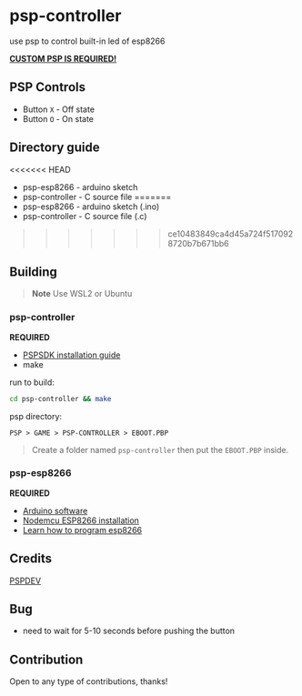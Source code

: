 # psp-controller

use psp to control built-in led of esp8266

[**CUSTOM PSP IS REQUIRED!**](https://revive.today/psp/cfw/)

## PSP Controls

- Button ``X`` - Off state
- Button ``O`` - On state

## Directory guide

<<<<<<< HEAD
- psp-esp8266 - arduino sketch
- psp-controller - C source file
=======
- psp-esp8266 - arduino sketch (.ino)
- psp-controller - C source file (.c)
>>>>>>> ce10483849ca4d45a724f5170928720b7b671bb6

## Building

> **Note**
> Use WSL2 or Ubuntu

### psp-controller

**REQUIRED**
- [PSPSDK installation guide](https://github.com/pspdev/pspdev)
- make

run to build:

```bash
cd psp-controller && make
```

psp directory:

```
PSP > GAME > PSP-CONTROLLER > EBOOT.PBP
```

> Create a folder named ``psp-controller`` then put the ``EBOOT.PBP`` inside.

### psp-esp8266

**REQUIRED**

- [Arduino software](https://www.arduino.cc/en/software)
- [Nodemcu ESP8266 installation](https://randomnerdtutorials.com/how-to-install-esp8266-board-arduino-ide/)
- [Learn how to program esp8266](https://www.instructables.com/Getting-Started-With-ESP8266LiLon-NodeMCU-V3Flashi/)

## Credits

[PSPDEV](https://github.com/pspdev/)

## Bug

- need to wait for 5-10 seconds before pushing the button

## Contribution

Open to any type of contributions, thanks!